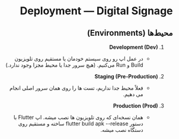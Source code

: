 <div dir="rtl">

# Deployment — Digital Signage

## محیط‌ها (Environments)
1. **Development (Dev)**  
   - در عمل اپ رو روی سیستم خودمان یا مستقیم روی تلویزیون Build و Run می‌کنیم.
(هیچ سرور جدا یا محیط مجزا وجود ندارد.) 

2. **Staging (Pre-Production)**  
   - فعلاً محیط جدا نداریم، تست‌ ها را روی همان سرور اصلی انجام می‌ دهیم.

3. **Production (Prod)**  
   - همان نسخه‌ای که روی تلویزیون‌ ها نصب میشه.
اپ Flutter با دستور flutter build apk --release ساخته و مستقیم روی دستگاه نصب میشه.  

</div>
